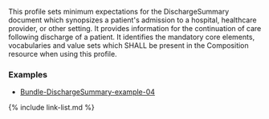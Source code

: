 This profile sets minimum expectations for the DischargeSummary document which synopsizes a patient's admission to a hospital, healthcare provider, or other setting. It provides information for the continuation of care following discharge of a patient. It identifies the mandatory core elements, vocabularies and value sets which SHALL be present in the Composition resource when using this profile.

### Examples

- [Bundle-DischargeSummary-example-04](Bundle-DischargeSummary-example-04.html)


{% include link-list.md %}
